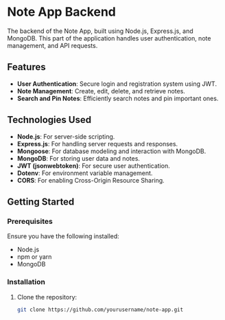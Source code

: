 # Note App Backend

The backend of the Note App, built using Node.js, Express.js, and MongoDB. This part of the application handles user authentication, note management, and API requests.

## Features

- **User Authentication**: Secure login and registration system using JWT.
- **Note Management**: Create, edit, delete, and retrieve notes.
- **Search and Pin Notes**: Efficiently search notes and pin important ones.

## Technologies Used

- **Node.js**: For server-side scripting.
- **Express.js**: For handling server requests and responses.
- **Mongoose**: For database modeling and interaction with MongoDB.
- **MongoDB**: For storing user data and notes.
- **JWT (jsonwebtoken)**: For secure user authentication.
- **Dotenv**: For environment variable management.
- **CORS**: For enabling Cross-Origin Resource Sharing.

## Getting Started

### Prerequisites

Ensure you have the following installed:

- Node.js
- npm or yarn
- MongoDB

### Installation

1. Clone the repository:
   ```bash
   git clone https://github.com/yourusername/note-app.git
